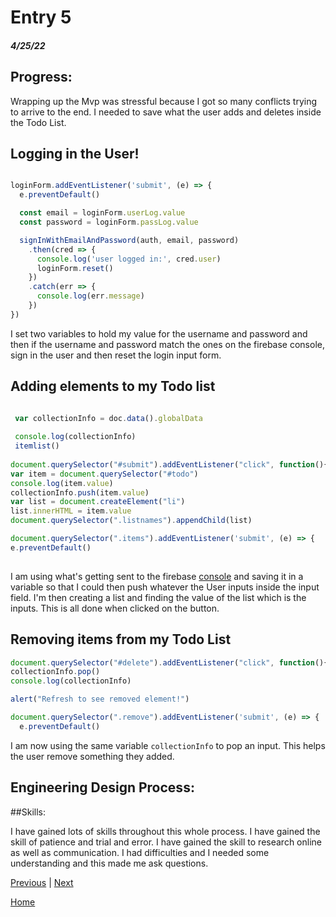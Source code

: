# Entry 5
##### 4/25/22


## Progress: 

Wrapping up the Mvp was stressful because I got so many conflicts trying to arrive to the end. I needed to save what the user adds and deletes inside the Todo List.

## Logging in the User!


```js

loginForm.addEventListener('submit', (e) => {
  e.preventDefault()

  const email = loginForm.userLog.value
  const password = loginForm.passLog.value

  signInWithEmailAndPassword(auth, email, password)
    .then(cred => {
      console.log('user logged in:', cred.user)
      loginForm.reset()
    })
    .catch(err => {
      console.log(err.message)
    })
})

```
I set two variables to hold my value for the username and password and then if the username and password match the ones on the firebase console, sign in the user and then reset the login input form. 


## Adding elements to my Todo list

```js

 var collectionInfo = doc.data().globalData
    
 console.log(collectionInfo)
 itemlist()
        
document.querySelector("#submit").addEventListener("click", function(){
var item = document.querySelector("#todo")
console.log(item.value)
collectionInfo.push(item.value)
var list = document.createElement("li")
list.innerHTML = item.value
document.querySelector(".listnames").appendChild(list)

document.querySelector(".items").addEventListener('submit', (e) => {
e.preventDefault()
            
```

I am using what's getting sent to the firebase [console](https://console.firebase.google.com/u/0/project/my-to-do-list-fc7b1/firestore/data/~2Faccounts~2F0Kwj7SjaJuVvstBGiUBHZsAKSzg2) and saving it in a variable so that I could then push whatever the User inputs inside the input field. I'm then creating a list and finding the value of the list which is the inputs. This is all done when clicked on the button. 



## Removing items from my Todo List

```js
document.querySelector("#delete").addEventListener("click", function(){
collectionInfo.pop()
console.log(collectionInfo)

alert("Refresh to see removed element!")

document.querySelector(".remove").addEventListener('submit', (e) => {
  e.preventDefault()

```

I am now using the same variable `collectionInfo` to pop an input. This helps the user remove something they added. 


## Engineering Design Process: 



##Skills: 

I have gained lots of skills throughout this whole process. I have gained the skill of patience and trial and error. I have gained the skill to research online as well as communication. I had difficulties and I needed some understanding and this made me ask questions. 





[Previous](entry04.md) | [Next](entry06.md)

[Home](../README.md)
